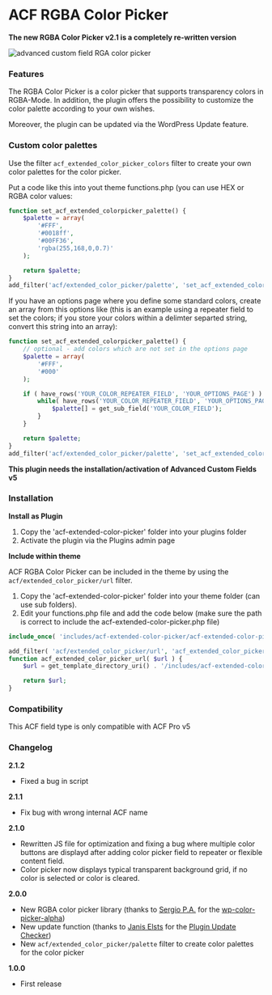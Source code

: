 # ACF RGBA Color Picker

**The new RGBA Color Picker v2.1 is a completely re-written version**

![advanced custom field RGA color picker](http://repository.dreihochzwo.de/plugins/acf-extended-color-picker/acf-rgba-color-picker.jpg)

### Features

The RGBA Color Picker is a color picker that supports transparency colors in RGBA-Mode. In addition, the plugin offers the possibility to customize the color palette according to your own wishes.

Moreover, the plugin can be updated via the WordPress Update feature.

### Custom color palettes

Use the filter `acf_extended_color_picker_colors` filter to create your own color palettes for the color picker.

Put a code like this into yout theme functions.php (you can use HEX or RGBA color values:

```php
function set_acf_extended_colorpicker_palette() {
	$palette = array(
		'#FFF',
		'#0018ff',
		'#00FF36',
		'rgba(255,168,0,0.7)'
	);

	return $palette;
}
add_filter('acf/extended_color_picker/palette', 'set_acf_extended_colorpicker_palette');
```
If you have an options page where you define some standard colors, create an array from this options like (this is an example using a repeater field to set the colors; if you store your colors within a delimter separted string, convert this string into an array):

```php
function set_acf_extended_colorpicker_palette() {
	// optional - add colors which are not set in the options page
	$palette = array(
		'#FFF',
		'#000'
	);

	if ( have_rows('YOUR_COLOR_REPEATER_FIELD', 'YOUR_OPTIONS_PAGE') ) {
		while( have_rows('YOUR_COLOR_REPEATER_FIELD', 'YOUR_OPTIONS_PAGE') ) { the_row();
			$palette[] = get_sub_field('YOUR_COLOR_FIELD');
		}
	}

	return $palette;
}
add_filter('acf/extended_color_picker/palette', 'set_acf_extended_colorpicker_palette');
```

**This plugin needs the installation/activation of Advanced Custom Fields v5**

### Installation

**Install as Plugin**

1. Copy the 'acf-extended-color-picker' folder into your plugins folder
2. Activate the plugin via the Plugins admin page

**Include within theme**

ACF RGBA Color Picker can be included in the theme by using the `acf/extended_color_picker/url` filter.

1.	Copy the 'acf-extended-color-picker' folder into your theme folder (can use sub folders).
2.	Edit your functions.php file and add the code below (make sure the path is correct to include the acf-extended-color-picker.php file)

```php
include_once( 'includes/acf-extended-color-picker/acf-extended-color-picker.php' );

add_filter( 'acf/extended_color_picker/url', 'acf_extended_color_picker_url' );
function acf_extended_color_picker_url( $url ) {
	$url = get_template_directory_uri() . '/includes/acf-extended-color-picker/';

	return $url;
}
```

### Compatibility

This ACF field type is only compatible with ACF Pro v5


### Changelog
**2.1.2**
* Fixed a bug in script

**2.1.1**
* Fix bug with wrong internal ACF name

**2.1.0**
* Rewritten JS file for optimization and fixing a bug where multiple color buttons are displayd after adding color picker field to repeater or flexible content field.
* Color picker now displays typical transparent background grid, if no color is selected or color is cleared.

**2.0.0**
* New RGBA color picker library (thanks to [Sergio P.A.](https://github.com/23r9i0/) for the [wp-color-picker-alpha](https://github.com/23r9i0/wp-color-picker-alpha/))
* New update function (thanks to [Janis Elsts](http://w-shadow.com/) for the [Plugin Update Checker](http://w-shadow.com/blog/2010/09/02/automatic-updates-for-any-plugin/))
* New `acf/extended_color_picker/palette` filter to create color palettes for the color picker

**1.0.0**
* First release
